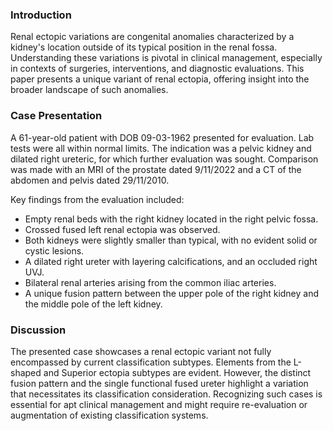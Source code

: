 ### Introduction

Renal ectopic variations are congenital anomalies characterized by a kidney's location outside of its typical position in the renal fossa. Understanding these variations is pivotal in clinical management, especially in contexts of surgeries, interventions, and diagnostic evaluations. This paper presents a unique variant of renal ectopia, offering insight into the broader landscape of such anomalies.

### Case Presentation

A 61-year-old patient with DOB 09-03-1962 presented for evaluation. Lab tests were all within normal limits. The indication was a pelvic kidney and dilated right ureteric, for which further evaluation was sought. Comparison was made with an MRI of the prostate dated 9/11/2022 and a CT of the abdomen and pelvis dated 29/11/2010.

Key findings from the evaluation included:

- Empty renal beds with the right kidney located in the right pelvic fossa.
- Crossed fused left renal ectopia was observed.
- Both kidneys were slightly smaller than typical, with no evident solid or cystic lesions.
- A dilated right ureter with layering calcifications, and an occluded right UVJ.
- Bilateral renal arteries arising from the common iliac arteries.
- A unique fusion pattern between the upper pole of the right kidney and the middle pole of the left kidney. 

### Discussion

The presented case showcases a renal ectopic variant not fully encompassed by current classification subtypes. Elements from the L-shaped and Superior ectopia subtypes are evident. However, the distinct fusion pattern and the single functional fused ureter highlight a variation that necessitates its classification consideration. Recognizing such cases is essential for apt clinical management and might require re-evaluation or augmentation of existing classification systems.
